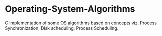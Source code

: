 # Operating-System-Algorithms
C implementation of some OS algorithms based on concepts viz. Process Synchronization, Disk scheduling, Process Scheduling.
